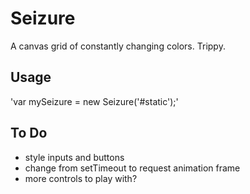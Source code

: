 Seizure
======

A canvas grid of constantly changing colors. Trippy.


Usage
------

'var mySeizure = new Seizure('#static');'


To Do
------
- style inputs and buttons
- change from setTimeout to request animation frame
- more controls to play with?